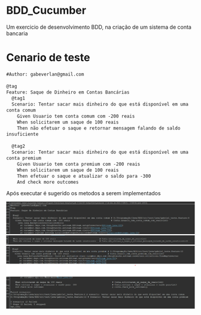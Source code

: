 # BDD_Cucumber
Um exercicio de desenvolvimento BDD, na criação de um sistema de conta bancaria

# Cenario de teste

```cucumber
#Author: gabeverlan@gmail.com

@tag
Feature: Saque de Dinheiro em Contas Bancárias
  @tag1
  Scenario: Tentar sacar mais dinheiro do que está disponível em uma conta comum
    Given Usuario tem conta comum com -200 reais
    When solicitarem um saque de 100 reais
    Then não efetuar o saque e retornar mensagem falando de saldo insuficiente
    
  @tag2
  Scenario: Tentar sacar mais dinheiro do que está disponível em uma conta premium
    Given Usuario tem conta premium com -200 reais
    When solicitarem um saque de 100 reais
    Then efetuar o saque e atualizar o saldo para -300
    And check more outcomes
```

Após executar é sugerido os metodos a serem implementados

![img.png](imgs/tag1_pt1.png)
![img_1.png](imgs/tag1_pt2.png)
![img3.png](imgs/tag2_pt1.png)
![img4.png](imgs/tag2_pt2.png)
